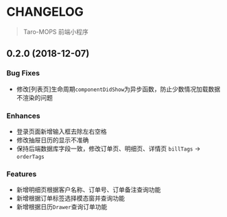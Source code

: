 # CHANGELOG

> Taro-MOPS 前端小程序

## 0.2.0 (2018-12-07)

### Bug Fixes

* 修改[列表页]生命周期`componentDidShow`为异步函数，防止少数情况加载数据不渲染的问题

### Enhances

* 登录页面新增输入框去除左右空格
* 修改抽屉日历的显示不准确
* 保持后端数据库字段一致，修改订单页、明细页、详情页 `billTags` -> `orderTags`

### Features

* 新增明细页根据客户名称、订单号、订单备注查询功能
* 新增根据订单标签选择模态窗并查询功能
* 新增根据日历`Drawer`查询订单功能